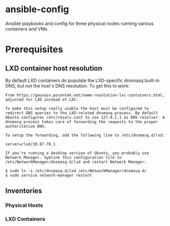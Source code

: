 # ansible-config
Ansible playbooks and config for three physical nodes running various containers and VMs

# Prerequisites

## LXD container host resolution
By default LXD containers do populate the LXD-specific dnsmasq built-in DNS, but not the host's
DNS resolution. To get this to work:
````
From https://gauvain.pocentek.net/name-resolution-lxc-containers.html, adjusted for LXD instead of LXC:

To make this setup really usable the host must be configured to redirect DNS queries to the LXD-related dnsmasq process. By default Ubuntu configures /etc/resolv.conf to use 127.0.1.1 as DNS resolver. A dnsmasq process takes care of forwarding the requests to the proper authoritative DNS.

To setup the forwarding, add the following line to /etc/dnsmasq.d/lxd:

server=/lxd/10.87.70.1

If you're running a desktop version of Ubuntu, you probably use Network Manager. Symlink this configuration file to /etc/NetworkManager/dnsmasq.d/lxd and restart Network Manager:

$ sudo ln -s /etc/dnsmasq.d/lxd /etc/NetworkManager/dnsmasq.d/
$ sudo service network-manager restart

````

## Inventories
### Physical Hosts
### LXD Containers
